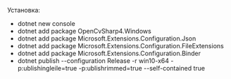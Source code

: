 Установка:

* dotnet new console
* dotnet add package OpenCvSharp4.Windows
* dotnet add package Microsoft.Extensions.Configuration.Json
* dotnet add package Microsoft.Extensions.Configuration.FileExtensions
* dotnet add package Microsoft.Extensions.Configuration.Binder
* dotnet publish --configuration Release -r win10-x64 -p:ublishingleile=true -p:ublishrimmed=true --self-contained true
